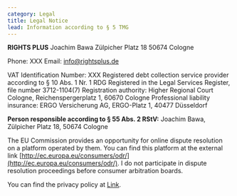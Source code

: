 ```yaml
---
category: Legal
title: Legal Notice
lead: Information according to § 5 TMG
---
```


**RIGHTS PLUS**
Joachim Bawa
Zülpicher Platz 18
50674 Cologne

Phone: XXX
Email: info@rightsplus.de

VAT Identification Number: XXX
Registered debt collection service provider according to § 10 Abs. 1 Nr. 1 RDG
Registered in the Legal Services Register, file number 3712-1104(7)
Registration authority: Higher Regional Court Cologne, Reichenspergerplatz 1, 60670 Cologne
Professional liability insurance: ERGO Versicherung AG, ERGO-Platz 1, 40477 Düsseldorf

**Person responsible according to § 55 Abs. 2 RStV:**
Joachim Bawa, Zülpicher Platz 18, 50674 Cologne

The EU Commission provides an opportunity for online dispute resolution on a platform operated by them. You can find this platform at the external link [http://ec.europa.eu/consumers/odr/](http://ec.europa.eu/consumers/odr/).
I do not participate in dispute resolution proceedings before consumer arbitration boards.

You can find the privacy policy at [Link](/en/privacy-policy).

